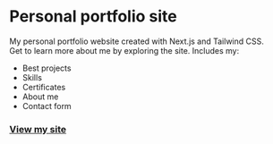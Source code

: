 # Personal portfolio site

My personal portfolio website created with Next.js and Tailwind CSS.
<br>
Get to learn more about me by exploring the site. Includes my:
- Best projects
- Skills 
- Certificates
- About me
- Contact form

### <a href="https://sahabferdous.vercel.app/" target="_blank">View my site</a>
